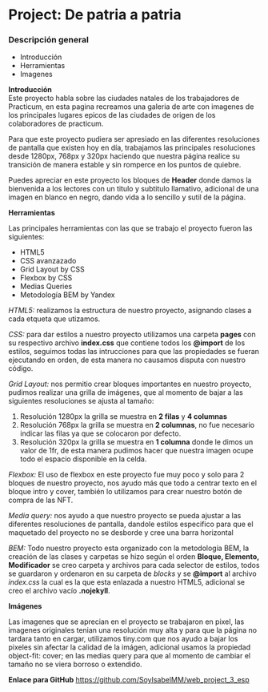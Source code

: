# Project: De patria a patria
### Descripción general    
* Introducción  
* Herramientas
* Imagenes
  
**Introducción**    
  Este proyecto habla sobre las ciudades natales de los trabajadores de Practicum, en esta pagina recreamos una galeria de arte con imagenes de los principales lugares epicos de las ciudades de origen de los colaboradores de practicum.

 Para que este proyecto pudiera ser apresiado en las diferentes resoluciones de pantalla que existen hoy en día, trabajamos las principales resoluciones desde 1280px, 768px y 320px haciendo que nuestra página realice su transición de manera estable y sin romperce en los puntos de quiebre. 

Puedes apreciar en este proyecto los bloques de **Header** donde damos la bienvenida a los lectores con un titulo y subtitulo llamativo, adicional de una imagen en blanco en negro, dando vida a lo sencillo y sutil de la página. 
    
  
**Herramientas** 

Las principales herramientas con las que se trabajo el proyecto fueron las siguientes: 

* HTML5 
* CSS avanzazado
* Grid Layout by CSS
* Flexbox by CSS
* Medias Queries
* Metodología BEM by Yandex

*HTML5:* realizamos la estructura de nuestro proyecto, asignando clases a cada etqueta que utizamos. 

*CSS:* para dar estilos a nuestro proyecto utilizamos una carpeta **pages** con su respectivo archivo **index.css** que contiene todos los **@import** de los estilos, seguimos todas las intrucciones para que las propiedades se fueran ejecutando en orden, de esta manera no causamos disputa con nuestro código. 

*Grid Layout:* nos permitio crear bloques importantes en nuestro proyecto, pudimos realizar una grilla de imágenes, que al momento de bajar a las siguientes resoluciones se ajusta al tamaño:

1. Resolución 1280px la grilla se muestra en **2 filas** y **4 columnas**
2. Resolución 768px la grilla se muestra en **2 columnas**, no fue necesario indicar las filas ya que se colocaron por defecto. 
3. Resolución 320px la grilla se muestra en **1 columna** donde le dimos un valor de 1fr, de esta manera pudimos hacer que nuestra imagen ocupe todo el espacio disponible en la celda.

*Flexbox:* El uso de flexbox en este proyecto fue muy poco y solo para 2 bloques de nuestro proyecto, nos ayudo más que todo a centrar texto en el bloque intro y cover, también lo utilizamos para crear nuestro botón de compra de las NFT. 

*Media query:* nos ayudo a que nuestro proyecto se pueda ajustar a las diferentes resoluciones de pantalla, dandole estilos especifico para que el maquetado del proyecto no se desborde y cree una barra horizontal

*BEM:* Todo nuestro proyecto esta organizado con la metodología BEM, la creación de las clases y carpetas se hizo según el orden **Bloque, Elemento, Modificador** se creo carpeta y archivos para cada selector de estilos, todos se guardaron y ordenaron en su carpeta de *blocks* y se **@import** al archivo *index.css* la cual es la que esta enlazada a nuestro HTML5, adicional se creo el archivo vacío **.nojekyll**. 

**Imágenes**  
  
  Las imagenes que se aprecian en el proyecto se trabajaron en pixel, las imagenes originales tenian una resolución muy alta y para que la página no tardara tanto en cargar, utilizamos tiny.com que nos ayudo a bajar los pixeles sin afectar la calidad de la imágen, adicional usamos la propiedad object-fit: cover; en las medias query para que al momento de cambiar el tamaño no se viera borroso o extendido. 

**Enlace para GitHub**
 https://github.com/SoyIsabelMM/web_project_3_esp
